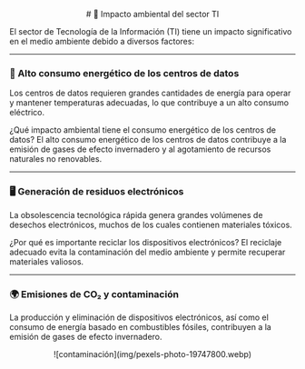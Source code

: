 <p align="center"> 
  # 📌 Impacto ambiental del sector TI 
</p>

El sector de Tecnología de la Información (TI) tiene un impacto significativo en el medio ambiente debido a diversos factores:

---
### 🔋 Alto consumo energético de los centros de datos

Los centros de datos requieren grandes cantidades de energía para operar y mantener temperaturas adecuadas, lo que contribuye a un alto consumo eléctrico.

¿Qué impacto ambiental tiene el consumo energético de los centros de datos?
El alto consumo energético de los centros de datos contribuye a la emisión de gases de efecto invernadero y al agotamiento de recursos naturales no renovables.

---
### 🖥️ Generación de residuos electrónicos

La obsolescencia tecnológica rápida genera grandes volúmenes de desechos electrónicos, muchos de los cuales contienen materiales tóxicos.

¿Por qué es importante reciclar los dispositivos electrónicos?
El reciclaje adecuado evita la contaminación del medio ambiente y permite recuperar materiales valiosos.

---
### 🌍 Emisiones de CO₂ y contaminación

La producción y eliminación de dispositivos electrónicos, así como el consumo de energía basado en combustibles fósiles, contribuyen a la emisión de gases de efecto invernadero.

<p align="center">
  ![contaminación](img/pexels-photo-19747800.webp)
</p>

